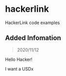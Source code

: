 # hackerlink
HackerLink code examples

## Added Infomation

>2020/11/12

Hello Hacker!

I want a USDx
